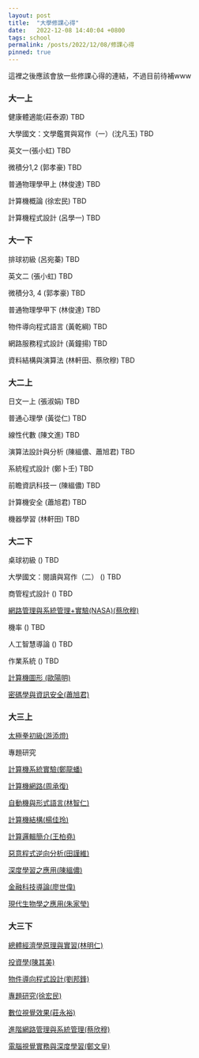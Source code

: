 ```yaml
---
layout: post
title:  "大學修課心得"
date:   2022-12-08 14:40:04 +0800
tags: school
permalink: /posts/2022/12/08/修課心得
pinned: true
---
```




這裡之後應該會放一些修課心得的連結，不過目前待補www

###  大一上

健康體適能(莊泰源) TBD

大學國文：文學鑑賞與寫作（一）(沈凡玉) TBD

英文一(張小虹) TBD

微積分1,2 (郭孝豪) TBD

普通物理學甲上 (林俊達) TBD

計算機概論 (徐宏民) TBD

計算機程式設計 (呂學一) TBD

### 大一下

排球初級 (呂宛蓁) TBD

英文二 (張小虹) TBD

微積分3, 4 (郭孝豪) TBD

普通物理學甲下 (林俊達) TBD

物件導向程式語言 (黃乾綱) TBD

網路服務程式設計 (黃鐘揚) TBD

資料結構與演算法 (林軒田、蔡欣穆) TBD

### 大二上

日文一上 (張淑娟) TBD

普通心理學 (黃從仁) TBD

線性代數 (陳文進) TBD

演算法設計與分析 (陳縕儂、蕭旭君) TBD

系統程式設計 (鄭卜壬) TBD

前瞻資訊科技一 (陳縕儂) TBD

計算機安全 (蕭旭君) TBD

機器學習 (林軒田) TBD

### 大二下

桌球初級 () TBD

大學國文：閱讀與寫作（二） () TBD

商管程式設計 () TBD

[網路管理與系統管理+實驗(NASA)(蔡欣穆)](/posts/2023/01/02/網路管理與系統管理) 

機率 () TBD

人工智慧導論 () TBD

作業系統 () TBD

[計算機圖形 (歐陽明)](/posts/2022/12/26/計算機圖形心得)

[密碼學與資訊安全(蕭旭君)](/posts/2023/01/02/密碼學與資訊安全)

### 大三上

[太極拳初級(游添燈)](/posts/2023/01/11/太極拳初級)

專題研究

[計算機系統實驗(鄭龍蟠)](/posts/2023/01/11/計算機系統實驗)

[計算機網路(周承復)](/posts/2023/01/11/計算機網路)

[自動機與形式語言(林智仁)](/posts/2023/02/28/自動機與形式語言)

[計算機結構(楊佳玲)](/posts/2023/02/28/計算機結構)

[計算邏輯簡介(王柏堯)](/posts/2023/01/11/計算邏輯簡介)

[惡意程式逆向分析(田謹維)](/posts/2023/02/28/惡意程式逆向分析)

[深度學習之應用(陳縕儂)](/posts/2023/03/06/深度學習之應用)

[金融科技導論(廖世偉)](/posts/2023/03/06/金融科技導論)

[現代生物學之應用(朱家瑩)](/posts/2023/03/06/現代生物學之應用)

### 大三下

[總體經濟學原理與實習(林明仁)](/_posts/2023/2023-06-30-總體經濟學原理與實習.markdown)

[投資學(陳其美)](/_posts/2023/2023-06-30-投資學.markdown)

[物件導向程式設計(劉邦鋒)](/_posts/2023/2023-06-30-物件導向程式設計.markdown)

[專題研究(徐宏民)](/_posts/2023/2023-06-30-專題研究.markdown)

[數位視覺效果(莊永裕)](/_posts/2023/2023-06-30-數位視覺效果.markdown)

[進階網路管理與系統管理(蔡欣穆)](/_posts/2023/2023-06-30-進階網路管理與系統管理.markdown)

[電腦視覺實務與深度學習(鄭文皇)](/_posts/2023/2023-06-30-電腦視覺實務與深度學習.markdown)
